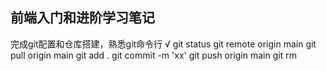 ## 前端入门和进阶学习笔记

完成git配置和仓库搭建，熟悉git命令行  √
git status
git remote origin main
git pull origin main
git add .
git commit -m 'xx'
git push origin main
git rm <file>

